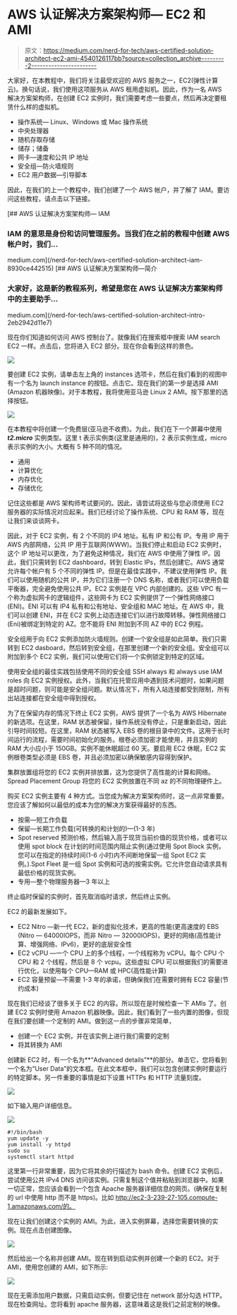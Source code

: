 # AWS 认证解决方案架构师— EC2 和 AMI

> 原文：<https://medium.com/nerd-for-tech/aws-certified-solution-architect-ec2-ami-4540126117bb?source=collection_archive---------2----------------------->

大家好，在本教程中，我们将关注最受欢迎的 AWS 服务之一，EC2(弹性计算云)。换句话说，我们使用这项服务从 AWS 租用虚拟机。因此，作为一名 AWS 解决方案架构师，在创建 EC2 实例时，我们需要考虑一些要点，然后再决定要租赁什么样的虚拟机。

*   操作系统— Linux、Windows 或 Mac 操作系统
*   中央处理器
*   随机存取存储
*   储存；储备
*   网卡—速度和公共 IP 地址
*   安全组—防火墙规则
*   EC2 用户数据—引导脚本

因此，在我们的上一个教程中，我们创建了一个 AWS 帐户，并了解了 IAM。要访问这些教程，请点击以下链接。

[](/nerd-for-tech/aws-certified-solution-architect-iam-8930ce442515) [## AWS 认证解决方案架构师— IAM

### IAM 的意思是身份和访问管理服务。当我们在之前的教程中创建 AWS 帐户时，我们…

medium.com](/nerd-for-tech/aws-certified-solution-architect-iam-8930ce442515) [](/nerd-for-tech/aws-certified-solution-architect-intro-2eb2942d11e7) [## AWS 认证解决方案架构师—简介

### 大家好，这是新的教程系列，希望是您在 AWS 认证解决方案架构师中的主要助手…

medium.com](/nerd-for-tech/aws-certified-solution-architect-intro-2eb2942d11e7) 

现在你们知道如何访问 AWS 控制台了。就像我们在搜索框中搜索 IAM search EC2 一样。点击后，您将进入 EC2 部分。现在你会看到这样的景色。

![](img/1aea90c5cfebef4d4d386a7e5521de22.png)

要创建 EC2 实例，请单击左上角的 instances 选项卡，然后在我们看到的视图中有一个名为 launch instance 的按钮。点击它。现在我们的第一步是选择 AMI (Amazon 机器映像)。对于本教程，我将使用亚马逊 Linux 2 AMI。按下那里的选择按钮。

![](img/fed6539143c204a25fa1c6936f6648f8.png)

在本教程中将创建一个免费层(亚马逊不收费)。为此，我们在下一个屏幕中使用 ***t2.micro*** 实例类型。这里 t 表示实例类(这里是通用的)，2 表示实例生成，micro 表示实例的大小。大概有 5 种不同的情况。

*   通用
*   计算优化
*   内存优化
*   存储优化

记住这些都是 AWS 架构师考试要问的。因此，请尝试将这些与您必须使用 EC2 服务器的实际情况对应起来。我们已经讨论了操作系统、CPU 和 RAM 等，现在让我们来谈谈网卡。

因此，对于 EC2 实例，有 2 个不同的 IP4 地址。私有 IP 和公有 IP。专用 IP 用于 AWS 内部网络，公共 IP 用于互联网(WWW)。当我们停止和启动 EC2 实例时，这个 IP 地址可以更改，为了避免这种情况，我们在 AWS 中使用了弹性 IP。因此，我们只需转到 EC2 dashboard，转到 Elastic IPs，然后创建它。AWS 通常允许每个帐户有 5 个不同的弹性 IP。但是在最佳实践中，不建议使用弹性 IP。我们可以使用随机的公共 IP，并为它们注册一个 DNS 名称，或者我们可以使用负载平衡器，完全避免使用公共 IP。EC2 实例是在 VPC 内部创建的。这些 VPC 有一个称为虚拟网卡的逻辑组件，这些网卡为 EC2 实例提供了一个弹性网络接口(ENI)。ENI 可以有 IP4 私有和公有地址、安全组和 MAC 地址。在 AWS 中，我们可以创建 ENI，并在 EC2 实例上动态连接它们以进行故障转移。弹性网络接口(Eni)被绑定到特定的 AZ。您不能将 ENI 附加到不同 AZ 中的 EC2 例程。

安全组用于向 EC2 实例添加防火墙规则。创建一个安全组是如此简单。我们只需转到 EC2 dasboard，然后转到安全组，在那里创建一个新的安全组。安全组可以附加到多个 EC2 实例，我们可以使用它们将一个实例锁定到特定的区域。

使用安全组的最佳实践包括使用不同的安全组 SSH always 和 always use IAM roles 向 EC2 实例授权。此外，当我们在托管应用中遇到技术问题时，如果问题是超时问题，则可能是安全组问题。默认情况下，所有入站连接都受到限制，所有出站连接都在安全组中得到授权。

为了在保留内存的情况下终止 EC2 实例，AWS 提供了一个名为 AWS Hibernate 的新选项。在这里，RAM 状态被保留，操作系统没有停止，只是重新启动，因此引导时间较短。在这里，RAM 状态被写入 EBS 卷的根目录中的文件。这用于长时间运行的流程，需要时间初始化的服务。根卷必须加密才能使用，并且实例的 RAM 大小应小于 150GB。实例不能休眠超过 60 天。要启用 EC2 休眠，EC2 实例根卷类型必须是 EBS 卷，并且必须加密以确保敏感内容得到保护。

集群放置组将您的 EC2 实例并排放置，这为您提供了高性能的计算和网络。Spread Placement Group 将您的 EC2 实例放置在不同 az 的不同物理硬件上。

购买 EC2 实例主要有 4 种方式。当您成为解决方案架构师时，这一点非常重要。您应该了解如何以最低的成本为您的解决方案获得最好的东西。

*   按需—短工作负载
*   保留—长期工作负载(可转换的和计划的)—(1-3 年)
*   Spot reserved 预测价格，然后输入高于现货当前价值的现货价格，或者可以使用 spot block 在计划的时间范围内阻止实例(通过使用 Spot Block 实例，您可以在指定的持续时间(1-6 小时)内不间断地保留一组 Spot EC2 实例。).Spot Fleet 是一组 Spot 实例和可选的按需实例。它允许您自动请求具有最低价格的现货实例。
*   专用—整个物理服务器—3 年以上

终止临时保留的实例时，首先取消临时请求，然后终止实例。

EC2 的最新发展如下。

*   EC2 Nitro —新一代 EC2，新的虚拟化技术，更高的性能(更高速度的 EBS (Nitro — 64000IOPS，而非 Nitro — 32000IOPS)，更好的网络(高性能计算、增强网络、IPv6)，更好的底层安全性
*   EC2 vCPU —一个 CPU 上的多个线程，一个线程称为 vCPU。每个 CPU 个 CPU 和 2 个线程，然后是 8 个 vcpu。这些虚拟 CPU 可以根据我们的需要进行优化，以使用每个 CPU—RAM 或 HPC(高性能计算)
*   EC2 容量预留—不需要 1-3 年的承诺，但确保我们在需要时拥有 EC2 容量(节约成本)

现在我们已经谈了很多关于 EC2 的内容。所以现在是时候检查一下 AMIs 了。创建 EC2 实例时使用 Amazon 机器映像。因此，我们看到了一些内置的图像，但现在我们要创建一个定制的 AMI。做到这一点的步骤非常简单，

*   创建一个 EC2 实例，并在该实例上进行我们需要的定制
*   将其转换为 AMI

创建新 EC2 时，有一个名为**“Advanced details”**的部分。单击它，您将看到一个名为“User Data”的文本框。在此文本框中，我们可以包含创建实例时要运行的特定脚本。另一件重要的事情是如下设置 HTTPs 和 HTTP 流量刻度。

![](img/3ff7f25b400bef06b88acc3d9945e506.png)

如下输入用户详细信息。

![](img/6fb3e696b3cca40bdfa30bfd7c265079.png)

```
#!/bin/bash
yum update -y
yum install -y httpd
sudo su
systemctl start httpd
```

这里第一行非常重要，因为它将其余的行描述为 bash 命令。创建 EC2 实例后，尝试使用公共 IPv4 DNS 访问该实例。只需复制这个值并粘贴到浏览器中。如果一切正常，您应该会看到一个包含 Apache 服务器详细信息的网页。(确保在复制的 url 中使用 http 而不是 https)。比如 http://ec2-3-239-27-105.compute-1.amazonaws.com/的。

现在让我们创建这个实例的 AMI。为此，进入实例屏幕，选择您需要转换的实例。现在点击创建图像。

![](img/70d8c8938887a96ec3126eb74a51641c.png)

然后给出一个名称并创建 AMI。现在转到启动实例并创建一个新的 EC2。对于 AMI，使用您创建的 AMI，如下所示:

![](img/b59af05d789e33438ab0ccb3705986f8.png)

现在无需添加用户数据，只需启动实例，但要记住在 network 部分勾选 HTTP。现在检查网址。您将看到 apache 服务器，这意味着这是我们之前定制的映像。